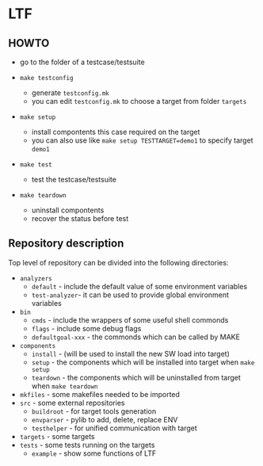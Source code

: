 # LTF



## HOWTO

* go to the folder of a testcase/testsuite

* `make testconfig`
    - generate `testconfig.mk`
    - you can edit `testconfig.mk` to choose a target from folder `targets`

* `make setup`
    - install compontents this case required on the target
    - you can also use like `make setup TESTTARGET=demo1` to specify target `demo1`

* `make test`
    - test the testcase/testsuite

* `make teardown`
    - uninstall compontents
    - recover the status before test

## Repository description

Top level of repository can be divided into the following directories:

* `analyzers`
    - `default` - include the default value of some environment variables
    - `test-analyzer`- it can be used to provide global environment variables
* `bin`
    - `cmds` - include the wrappers of some useful shell commonds
    - `flags` - include some debug flags
    - `defaultgoal-xxx` - the commonds which can be called by MAKE
* `components`
    - `install` - (will be used to install the new SW load into target)
    - `setup` - the components which will be installed into target when `make setup`
    - `teardown` - the components which will be uninstalled from target when `make teardown`
* `mkfiles` - some makefiles needed to be imported
* `src` - some external repositories
    - `buildroot` - for target tools generation
    - `envparser` - pylib to add, delete, replace ENV
    - `testhelper` - for unified communication with target
* `targets` - some targets
* `tests` - some tests running on the targets
    - `example` - show some functions of LTF
